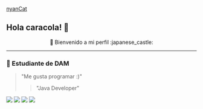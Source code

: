 

[nyanCat](https://github.com/anathayna/anathayna/blob/master/assets/nyancat.gif?=raw1)

## Hola caracola! 👋

<div align="center"> 🚀 Bienvenido a mi perfil :japanese_castle:</div>

---
### :volcano: Estudiante de DAM

> "Me gusta programar :)"
>> "Java Developer"

[<img src="https://img.shields.io/badge/twitter-%231DA1F2.svg?&style=for-the-badge&logo=twitter&logoColor=white" />](https://twitter.com/alexdjdjxd) [<img src="https://img.shields.io/badge/linkedin-%230077B5.svg?&style=for-the-badge&logo=linkedin&logoColor=white" />](https://www.linkedin.com/in/alexdjdjx/) [<img src = "https://img.shields.io/badge/instagram-%23E4405F.svg?&style=for-the-badge&logo=instagram&logoColor=white">](https://www.instagram.com/aavellan2/) [<img src = "https://img.shields.io/badge/facebook-%231877F2.svg?&style=for-the-badge&logo=facebook&logoColor=white">](https://www.facebook.com/pr2tik1)
